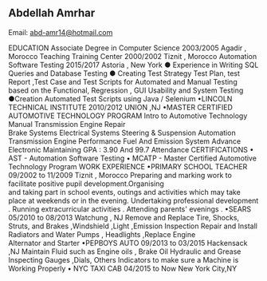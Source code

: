 ## Abdellah Amrhar
Email: abd-amr14@hotmail.com
 
EDUCATION 
            Associate Degree  in Computer Science                        2003/2005                       Agadir , Morocco
            Teaching Training Center                                               2000/2002                       Tiznit , Morocco
            Automation Software Testing                                       2015/2017                        Astoria , New York
                                      ● Experience in Writing SQL Queries and Database Testing
                                  ● Creating Test Strategy  Test Plan, test Report ,Test Case and Test Scripts for 
                                         Automated and  Manual Testing based on the Functional, Regression , GUI 
                                         Usability and System Testing
                                    ●Creation Automated Test Scripts using Java / Selenium
•LINCOLN TECHNICAL INSTITUTE       2010/2012        UNION ,NJ 
•MASTER CERTIFIED AUTOMOTIVE TECHNOLOGY PROGRAM
                                  Intro to Automotive Technology                Manual Transmission Engine Repair                                                                
                                  Brake Systems Electrical Systems              Steering & Suspension Automation 
                                  Transmission                                                  Engine Performance 
                                  Fuel And Emission System Advance Electronic 
                                  Maintaining GPA : 3.90 And 99.7 Attendance
CERTIFICATIONS
	•	AST - Automation Software Testing 
	•	MCATP  - Master Certified Automotive Technology Program
WORK EXPERIENCE
	•PRIMARY SCHOOL TEACHER          09/2002 to 11/2009       Tiznit , Morocco
                                        Preparing and marking work to facilitate positive pupil development.Organising                 
                                            and taking part in school events, outings and activities which may take place at 
weekends or in the evening. Undertaking professional development . Running extracurricular activities . Attending parents' evenings .
	•SEARS                              05/2010 to  08/2013                               Watchung , NJ
Remove and Replace Tire, Shocks, Struts, and Brakes ,Windshield ,Light ,Emission Inspection
    Repair and Install Radiators and Water Pumps  , Headlights ,Replace Engine   
    Alternator  and Starter 
                                •PEPBOYS AUTO              09/2013  to 03/2015                              Hackensack ,NJ
                                               Maintain Fluid such as Engine oils , Brake Oil Hydraulic  and Grease
                                               Inspecting Gauges ,Dials, Others Indicators to make sure a Machine is 
                                               Working Properly
                             • NYC TAXI CAB              04/2015  to  Now                                       New York City,NY
